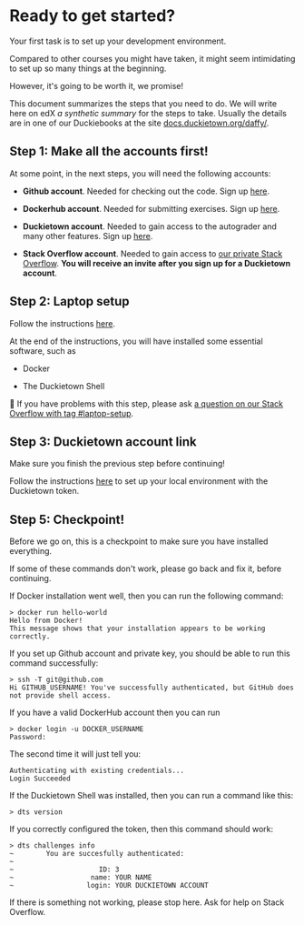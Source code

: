 # Ready to get started?

Your first task is to set up your development environment.

Compared to other courses you might have taken, it might seem intimidating to set up so many things at the beginning.

However, it's going to be worth it, we promise!

This document summarizes the steps that you need to do. We will write here on edX _a  synthetic summary_ for the steps to take. Usually the details are in one of our Duckiebooks at the site [docs.duckietown.org/daffy/](https://docs.duckietown.org/daffy/).
 

## Step 1: Make all the accounts first!

At some point, in the next steps, you will need the following accounts:

* **Github account**. Needed for checking out the code. Sign up [here][signup-github].

* **Dockerhub account**. Needed for submitting exercises. Sign up [here][signup-dockerhub].

* **Duckietown account**. Needed to gain access to the autograder and many other features. Sign up [here][signup-duckietown].

* **Stack Overflow account**. Needed to gain access to [our private Stack Overflow][stack-overflow-duckietown].  **You will receive an invite after you sign up for a Duckietown account**.


## Step 2: Laptop setup

Follow the instructions [here][duckiebook-laptop-setup].

At the end of the instructions, you will have installed some essential software, such as

* Docker

* The Duckietown Shell

🤔 If you have problems with this step, please ask [a question on our Stack Overflow with tag #laptop-setup](https://stackoverflow.com/c/duckietown/questions/tagged/laptop-setup).

[duckiebook-laptop-setup]: https://docs.duckietown.org/daffy/opmanual_duckiebot/out/laptop_setup.html

## Step 3: Duckietown account link

Make sure you finish the previous step before continuing!

Follow the instructions [here][duckiebook-account-setup] to set up your local environment with the Duckietown token.

[duckiebook-account-setup]: https://docs.duckietown.org/daffy/opmanual_duckiebot/out/dt_account.html


## Step 5: Checkpoint!

Before we go on, this is a checkpoint to make sure you have installed everything.

If some of these commands don't work, please go back and fix it, before continuing.

If Docker installation went well, then you can run the following command:

    > docker run hello-world
    Hello from Docker!
    This message shows that your installation appears to be working correctly.

If you set up Github account and private key, you should be able to run this command successfully:

    > ssh -T git@github.com
    Hi GITHUB_USERNAME! You've successfully authenticated, but GitHub does not provide shell access.

If you have a valid DockerHub account then you can run

    > docker login -u DOCKER_USERNAME
    Password:

The second time it will just tell you:

    Authenticating with existing credentials...
    Login Succeeded

If the Duckietown Shell was installed, then you can run a command like this:

    > dts version

If you correctly configured the token, then this command should work:

    > dts challenges info
    ~        You are succesfully authenticated:
    ~
    ~                     ID: 3
    ~                   name: YOUR NAME
    ~                  login: YOUR DUCKIETOWN ACCOUNT


If there is something not working, please stop here. Ask for help on Stack Overflow.


[signup-github]: https://github.com/join
[signup-dockerhub]: https://hub.docker.com/signup
[signup-duckietown]: https://www.duckietown.org/site/register
[signup-stack-overflow]: https://stackoverflow.com/users/signup

[stack-overflow-duckietown]: https://stackoverflow.com/c/duckietown/
